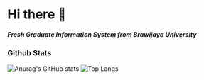 # Hi there 👋
##### Fresh Graduate Information System from Brawijaya University

<!--
**bhazheng/bhazheng** is a ✨ _special_ ✨ repository because its `README.md` (this file) appears on your GitHub profile.

Here are some ideas to get you started:

- 🔭 I’m currently working on ...
- 🌱 I’m currently learning ...
- 👯 I’m looking to collaborate on ...
- 🤔 I’m looking for help with ...
- 💬 Ask me about ...
- 📫 How to reach me: ...
- 😄 Pronouns: ...
- ⚡ Fun fact: ...
-->
### Github Stats
![Anurag's GitHub stats](https://github-readme-stats.vercel.app/api?username=bhazheng&show_icons=true&theme=gruvbox)
![Top Langs](https://github-readme-stats.vercel.app/api/top-langs/?username=bhazheng&show_icons=true&theme=gruvbox)


